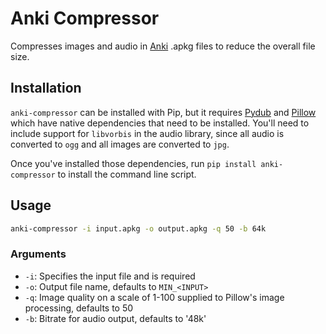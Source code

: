 # Anki Compressor

Compresses images and audio in [Anki](https://apps.ankiweb.net/) .apkg files to reduce the overall file size.

## Installation

`anki-compressor` can be installed with Pip, but it requires [Pydub](http://pydub.com/) and [Pillow](https://pillow.readthedocs.io/en/latest/) which have native dependencies that need to be installed. You'll need to include support for `libvorbis` in the audio library, since all audio is converted to `ogg` and all images are converted to `jpg`.

Once you've installed those dependencies, run `pip install anki-compressor` to install the command line script.

## Usage

```bash
anki-compressor -i input.apkg -o output.apkg -q 50 -b 64k
```

### Arguments

* `-i`: Specifies the input file and is required
* `-o`: Output file name, defaults to `MIN_<INPUT>`
* `-q`: Image quality on a scale of 1-100 supplied to Pillow's image processing, defaults to 50
* `-b`: Bitrate for audio output, defaults to '48k'
